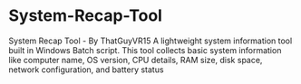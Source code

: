 # System-Recap-Tool
System Recap Tool - By ThatGuyVR15  A lightweight system information tool built in Windows Batch script.   This tool collects basic system information like computer name, OS version, CPU details, RAM size, disk space, network configuration, and battery status

